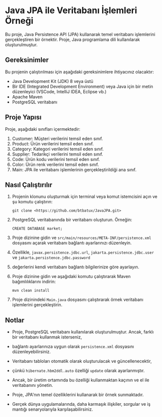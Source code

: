 # Java JPA ile Veritabanı İşlemleri Örneği

Bu proje, Java Persistence API (JPA) kullanarak temel veritabanı işlemlerini gerçekleştiren bir örnektir. 
Proje, Java programlama dili kullanılarak oluşturulmuştur.

## Gereksinimler

Bu projenin çalıştırılması için aşağıdaki gereksinimlere ihtiyacınız olacaktır:

- Java Development Kit (JDK) 8 veya üstü
- Bir IDE (Integrated Development Environment) veya Java için bir metin düzenleyici (VSCode, IntelliJ IDEA, Eclipse vb.)
- Apache Maven
- PostgreSQL veritabanı

## Proje Yapısı

Proje, aşağıdaki sınıfları içermektedir:

1. Customer: Müşteri verilerini temsil eden sınıf.
2. Product: Ürün verilerini temsil eden sınıf.
3. Category: Kategori verilerini temsil eden sınıf.
4. Supplier: Tedarikçi verilerini temsil eden sınıf.
5. Code: Ürün kodu verilerini temsil eden sınıf.
6. Color: Ürün renk verilerini temsil eden sınıf.
7. Main: JPA ile veritabanı işlemlerinin gerçekleştirildiği ana sınıf.

## Nasıl Çalıştırılır

1. Projenin klonunu oluşturmak için terminal veya komut istemcisini açın ve şu komutu çalıştırın:

    ```
    git clone <https://github.com/btbatux/JavaJPA.git>
    ```

2. PostgreSQL veritabanında bir veritabanı oluşturun. Örneğin:

    ```
    CREATE DATABASE market;
    ```

3. Proje dizinine gidin ve `src/main/resources/META-INF/persistence.xml` dosyasını açarak veritabanı bağlantı ayarlarınızı düzenleyin. 
4. Özellikle, `javax.persistence.jdbc.url`, `jakarta.persistence.jdbc.user` ve `jakarta.persistence.jdbc.password` 
5. değerlerini kendi veritabanı bağlantı bilgilerinize göre ayarlayın.
4. Proje dizinine gidin ve aşağıdaki komutu çalıştırarak Maven bağımlılıklarını indirin:

    ```
    mvn clean install
    ```

5. Proje dizinindeki `Main.java` dosyasını çalıştırarak örnek veritabanı işlemlerini gerçekleştirin.

## Notlar

- Proje, PostgreSQL veritabanı kullanılarak oluşturulmuştur. Ancak, farklı bir veritabanı kullanmak isterseniz, 
- bağlantı ayarlarınıza uygun olarak `persistence.xml` dosyasını düzenleyebilirsiniz.

- Veritabanı tabloları otomatik olarak oluşturulacak ve güncellenecektir, 
- çünkü `hibernate.hbm2ddl.auto` özelliği `update` olarak ayarlanmıştır. 
- Ancak, bir üretim ortamında bu özelliği kullanmaktan kaçının ve el ile veritabanını yönetin.

- Proje, JPA'nın temel özelliklerini kullanarak bir örnek sunmaktadır. 
- Gerçek dünya uygulamalarında, daha karmaşık ilişkiler, sorgular ve iş mantığı senaryolarıyla karşılaşabilirsiniz.

